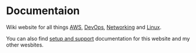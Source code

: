 # Documentaion

Wiki website for all things [AWS](AWS/aws-ecs/), [DevOps](DevOps/deployment-processes/), [Networking](Networking/support/) and [Linux](Linux/support/).

You can also find [setup and support](OtherDocs/jekyll-website/) documentation for this website and my other wesbites. 